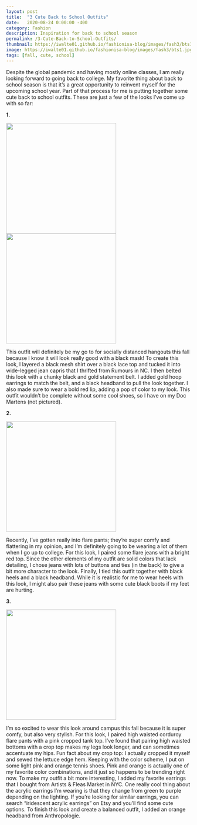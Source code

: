 ```yaml
---
layout: post
title:  "3 Cute Back to School Outfits"
date:   2020-08-24 0:00:00 -400
category: Fashion
description: Inspiration for back to school season
permalink: /3-Cute-Back-to-School-Outfits/
thumbnail: https://iwalte01.github.io/fashionisa-blog/images/fash3/bts1.jpg
image: https://iwalte01.github.io/fashionisa-blog/images/fash3/bts1.jpg
tags: [fall, cute, school]
---
```

<style>
.lst-item {
	font-weight: bold;
}
</style>

Despite the global pandemic and having mostly online classes, I am really looking forward to going back to college. My favorite thing about back to school season is that it’s a great opportunity to reinvent myself for the upcoming school year. Part of that process for me is putting together some cute back to school outfits. These are just a few of the looks I’ve come up with so far:

<p class="lst-item">1.</p>
<img src="/fashionisa-blog/images/fash3/bts_thumbnail.jpg" height="300px">
<img src="/fashionisa-blog/images/fash3/bts1.jpg" height="300px">

This outfit will definitely be my go to for socially distanced hangouts this fall because I know it will look really good with a black mask! To create this look, I layered a black mesh shirt over a black lace top and tucked it into wide-legged jean capris that I thrifted from Rumours in NC. I then belted this look with a chunky black and gold statement belt. I added gold hoop earrings to match the belt, and a black headband to pull the look together. I also made sure to wear a bold red lip, adding a pop of color to my look. This outfit wouldn’t be complete without some cool shoes, so I have on my Doc Martens (not pictured).

<p class="lst-item">2.</p>
<img src="/fashionisa-blog/images/fash3/bts2.jpg" height="300px">

Recently, I’ve gotten really into flare pants; they’re super comfy and flattering in my opinion, and I’m definitely going to be wearing a lot of them when I go up to college. For this look, I paired some flare jeans with a bright red top. Since the other elements of my outfit are solid colors that lack detailing, I chose jeans with lots of buttons and ties (in the back) to give a bit more character to the look. Finally, I tied this outfit together with black heels and a black headband. While it is realistic for me to wear heels with this look, I might also pair these jeans with some cute black boots if my feet are hurting. 

<p class="lst-item">3.</p>
<img src="/fashionisa-blog/images/fash3/bts3.jpg" height="300px">

I’m so excited to wear this look around campus this fall because it is super comfy, but also very stylish. For this look, I paired high waisted corduroy flare pants with a pink cropped tank top. I’ve found that pairing high waisted bottoms with a crop top makes my legs look longer, and can sometimes accentuate my hips. Fun fact about my crop top: I actually cropped it myself and sewed the lettuce edge hem. Keeping with the color scheme, I put on some light pink and orange tennis shoes. Pink and orange is actually one of my favorite color combinations, and it just so happens to be trending right now. To make my outfit a bit more interesting, I added my favorite earrings that I bought from Artists & Fleas Market in NYC. One really cool thing about the acrylic earrings I’m wearing is that they change from green to purple depending on the lighting. If you’re looking for similar earrings, you can search “iridescent acrylic earrings” on Etsy and you’ll find some cute options. To finish this look and create a balanced outfit, I added an orange headband from Anthropologie.